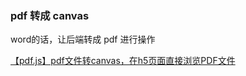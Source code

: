 ### pdf 转成 canvas

word的话，让后端转成 pdf 进行操作


[【pdf.js】pdf文件转canvas，在h5页面直接浏览PDF文件](https://blog.csdn.net/meichaoWen/article/details/109093872?spm=1001.2101.3001.6650.3&utm_medium=distribute.wap_relevant.none-task-blog-2%7Edefault%7ECTRLIST%7ERate-3.wap_blog_relevant_default&depth_1-utm_source=distribute.wap_relevant.none-task-blog-2%7Edefault%7ECTRLIST%7ERate-3.wap_blog_relevant_default)

